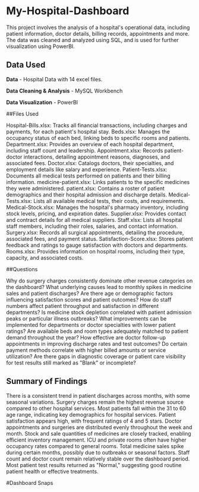 # My-Hospital-Dashboard
This project involves the analysis of a hospital's operational data, including patient information, doctor details, billing records, appointments and more. The data was cleaned and analyzed using SQL, and is used for further visualization using PowerBI.

## Data Used

**Data** - Hospital Data with 14 excel files.

**Data Cleaning & Analysis** - MySQL Workbench

**Data Visualization** - PowerBI

##Files Used

Hospital-Bills.xlsx: Tracks all financial transactions, including charges and payments, for each patient's hospital stay.
Beds.xlsx: Manages the occupancy status of each bed, linking beds to specific rooms and patients.
Department.xlsx: Provides an overview of each hospital department, including staff count and leadership.
Appointment.xlsx: Records patient-doctor interactions, detailing appointment reasons, diagnoses, and associated fees.
Doctor.xlsx: Catalogs doctors, their specialties, and employment details like salary and experience.
Patient-Tests.xlsx: Documents all medical tests performed on patients and their billing information.
medicine-patient.xlsx: Links patients to the specific medicines they were administered.
patient.xlsx: Contains a roster of patient demographics and their hospital admission and discharge details.
Medical-Tests.xlsx: Lists all available medical tests, their costs, and requirements.
Medical-Stock.xlsx: Manages the hospital's pharmacy inventory, including stock levels, pricing, and expiration dates.
Supplier.xlsx: Provides contact and contract details for all medical suppliers.
Staff.xlsx: Lists all hospital staff members, including their roles, salaries, and contact information.
Surgery.xlsx: Records all surgical appointments, detailing the procedure, associated fees, and payment status.
Satisfaction-Score.xlsx: Stores patient feedback and ratings to gauge satisfaction with doctors and departments.
Rooms.xlsx: Provides information on hospital rooms, including their type, capacity, and associated costs.

##Questions

Why do surgery charges consistently dominate other revenue categories on the dashboard?
What underlying causes lead to monthly spikes in medicine sales and patient discharges?
Are there age or demographic factors influencing satisfaction scores and patient outcomes?
How do staff numbers affect patient throughput and satisfaction in different departments?
Is medicine stock depletion correlated with patient admission peaks or particular illness outbreaks?
What improvements can be implemented for departments or doctor specialties with lower patient ratings?
Are available beds and room types adequately matched to patient demand throughout the year?
How effective are doctor follow-up appointments in improving discharge rates and test outcomes?
Do certain payment methods correlate with higher billed amounts or service utilization?
Are there gaps in diagnostic coverage or patient care visibility for test results still marked as "Blank" or incomplete?

## Summary of Findings

There is a consistent trend in patient discharges across months, with some seasonal variations.
Surgery charges remain the highest revenue source compared to other hospital services.
Most patients fall within the 31 to 60 age range, indicating key demographics for hospital services.
Patient satisfaction appears high, with frequent ratings of 4 and 5 stars.
Doctor appointments and surgeries are distributed evenly throughout the week and month.
Stock and sale quantities of medicines are closely tracked, enabling efficient inventory management.
ICU and private rooms often have higher occupancy rates compared to general rooms.
Total medicine sales spike during certain months, possibly due to outbreaks or seasonal factors.
Staff count and doctor count remain relatively stable over the dashboard period.
Most patient test results returned as "Normal," suggesting good routine patient health or effective treatments.

#Dashboard Snaps
